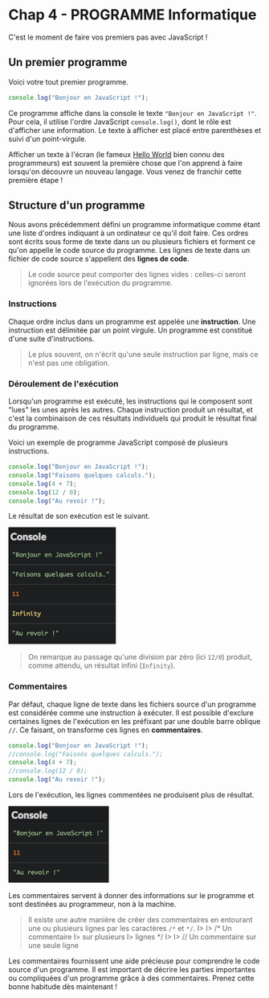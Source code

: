 Chap 4 - PROGRAMME Informatique
===============================

C'est le moment de faire vos premiers pas avec JavaScript !

Un premier programme
--------------------

Voici votre tout premier programme.

``` javascript
console.log("Bonjour en JavaScript !");
```

Ce programme affiche dans la console le texte
`"Bonjour en JavaScript !"`. Pour cela, il utilise l'ordre JavaScript
`console.log()`, dont le rôle est d'afficher une information. Le texte à
afficher est placé entre parenthèses et suivi d'un point-virgule.

Afficher un texte à l'écran (le fameux [Hello
World](https://fr.wikipedia.org/wiki/Hello_world) bien connu des
programmeurs) est souvent la première chose que l'on apprend à faire
lorsqu'on découvre un nouveau langage. Vous venez de franchir cette
première étape !

Structure d'un programme
------------------------

Nous avons précédemment défini un programme informatique comme étant une
liste d'ordres indiquant à un ordinateur ce qu'il doit faire. Ces ordres
sont écrits sous forme de texte dans un ou plusieurs fichiers et forment
ce qu'on appelle le code source du programme. Les lignes de texte dans
un fichier de code source s'appellent des **lignes de code**.

> Le code source peut comporter des lignes vides : celles-ci seront
> ignorées lors de l'exécution du programme.

### Instructions

Chaque ordre inclus dans un programme est appelée une **instruction**.
Une instruction est délimitée par un point virgule. Un programme est
constitué d'une suite d'instructions.

> Le plus souvent, on n'écrit qu'une seule instruction par ligne, mais
> ce n'est pas une obligation.

### Déroulement de l'exécution

Lorsqu'un programme est exécuté, les instructions qui le composent sont
"lues" les unes après les autres. Chaque instruction produit un
résultat, et c'est la combinaison de ces résultats individuels qui
produit le résultat final du programme.

Voici un exemple de programme JavaScript composé de plusieurs
instructions.

``` js
console.log("Bonjour en JavaScript !");
console.log("Faisons quelques calculs.");
console.log(4 + 7);
console.log(12 / 0);
console.log("Au revoir !");
```

Le résultat de son exécution est le suivant.

![Résultat de l'exécution](images/04-01.png)

> On remarque au passage qu'une division par zéro (ici `12/0`) produit,
> comme attendu, un résultat infini (`Infinity`).

### Commentaires

Par défaut, chaque ligne de texte dans les fichiers source d'un
programme est considérée comme une instruction à exécuter. Il est
possible d'exclure certaines lignes de l'exécution en les préfixant par
une double barre oblique `//`. Ce faisant, on transforme ces lignes en
**commentaires**.

``` js
console.log("Bonjour en JavaScript !");
//console.log("Faisons quelques calculs.");
console.log(4 + 7);
//console.log(12 / 0);
console.log("Au revoir !");
```

Lors de l'exécution, les lignes commentées ne produisent plus de
résultat.

![Résultat de l'exécution](images/04-02.png)

Les commentaires servent à donner des informations sur le programme et
sont destinées au programmeur, non à la machine.

> Il existe une autre manière de créer des commentaires en entourant une
> ou plusieurs lignes par les caractères `/*` et `*/`. I&gt; I&gt; /\*
> Un commentaire I&gt; sur plusieurs I&gt; lignes \*/ I&gt; I&gt; // Un
> commentaire sur une seule ligne

Les commentaires fournissent une aide précieuse pour comprendre le code
source d'un programme. Il est important de décrire les parties
importantes ou compliquées d'un programme grâce à des commentaires.
Prenez cette bonne habitude dès maintenant !
